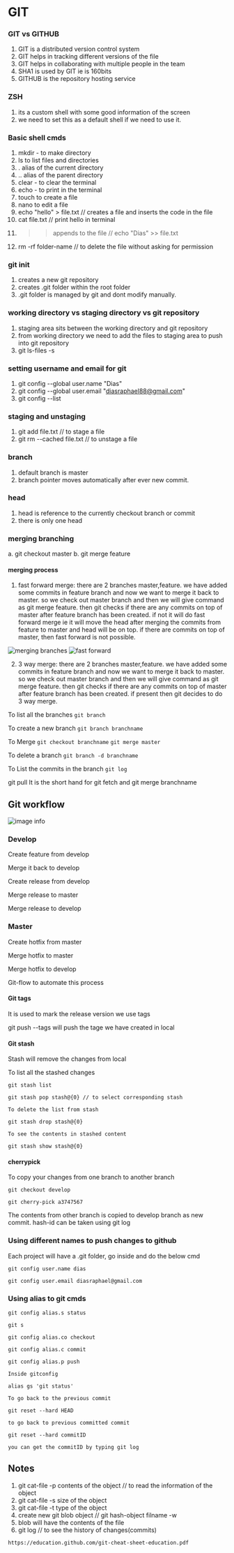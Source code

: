# GIT

### GIT vs GITHUB

1. GIT is a distributed version control system
2. GIT helps in tracking different versions of the file
3. GIT helps in collaborating with multiple people in the team
4. SHA1 is used by GIT ie is 160bits
5. GITHUB is the repository hosting service

### ZSH

1. its a custom shell with some good information of the screen
2. we need to set this as a default shell if we need to use it.

### Basic shell cmds

1. mkdir - to make directory
2. ls to list files and directories
3. . alias of the current directory
4. .. alias of the parent directory
5. clear - to clear the terminal
6. echo - to print in the terminal
7. touch to create a file
8. nano to edit a file
9. echo "hello" > file.txt // creates a file and inserts the code in the file
10. cat file.txt // print hello in terminal
11. > > appends to the file // echo "Dias" >> file.txt
12. rm -rf folder-name // to delete the file without asking for permission

### git init

1. creates a new git repository
2. creates .git folder within the root folder
3. .git folder is managed by git and dont modify manually.

### working directory vs staging directory vs git repository

1. staging area sits between the working directory and git repository
2. from working directory we need to add the files to staging area to push into git repository
3. git ls-files -s

### setting username and email for git

1. git config --global user.name "Dias"
2. git config --global user.email "diasraphael88@gmail.com"
3. git config --list

### staging and unstaging

1. git add file.txt // to stage a file
2. git rm --cached file.txt // to unstage a file

### branch

1. default branch is master
2. branch pointer moves automatically after ever new commit.

### head

1. head is reference to the currently checkout branch or commit
2. there is only one head

### merging branching

a. git checkout master
b. git merge feature

#### merging process

1. fast forward merge: there are 2 branches master,feature. we have added some commits in feature branch and now we want to merge it back to master. so we check out master branch and then we will give command as git merge feature. then git checks if there are any commits on top of master after feature branch has been created. if not it will do fast forward merge ie it will move the head after merging the commits from feature to master and head will be on top. if there are commits on top of master, then fast forward is not possible.

![merging branches](../../images/merging%20branches.png)
![fast forward](../../images/fast-forward.png)

2. 3 way merge:
   there are 2 branches master,feature. we have added some commits in feature branch and now we want to merge it back to master. so we check out master branch and then we will give command as git merge feature. then git checks if there are any commits on top of master after feature branch has been created. if present then git decides to do 3 way merge.

To list all the branches
`git branch`

To create a new branch
`git branch branchname`

To Merge
`git checkout branchname`
`git merge master`

To delete a branch
`git branch -d branchname`

To List the commits in the branch
`git log`

git pull
It is the short hand for git fetch and git merge branchname

## Git workflow

![image info](../../images/git-workflow.png)

### Develop

Create feature from develop

Merge it back to develop

Create release from develop

Merge release to master

Merge release to develop

### Master

Create hotfix from master

Merge hotfix to master

Merge hotfix to develop

Git-flow to automate this process

#### Git tags

It is used to mark the release version we use tags

git push --tags will push the tage we have created in local

#### Git stash

Stash will remove the changes from local

To list all the stashed changes

```
git stash list

git stash pop stash@{0} // to select corresponding stash

To delete the list from stash

git stash drop stash@{0}

To see the contents in stashed content

git stash show stash@{0}
```

#### cherrypick

To copy your changes from one branch to another branch

```
git checkout develop

git cherry-pick a3747567
```

The contents from other branch is copied to develop branch as new commit. hash-id can be taken using git log

### Using different names to push changes to github

Each project will have a .git folder, go inside and do the below cmd

```
git config user.name dias

git config user.email diasraphael@gmail.com
```

### Using alias to git cmds

```
git config alias.s status

git s

git config alias.co checkout

git config alias.c commit

git config alias.p push

Inside gitconfig

alias gs 'git status'

To go back to the previous commit

git reset --hard HEAD

to go back to previous committed commit

git reset --hard commitID

you can get the commitID by typing git log
```

## Notes

1. git cat-file -p <hash> contents of the object // to read the information of the object
2. git cat-file -s <hash> size of the object
3. git cat-file -t <hash> type of the object
4. create new git blob object // git hash-object filname -w
5. blob will have the contents of the file
6. git log // to see the history of changes(commits)

`https://education.github.com/git-cheat-sheet-education.pdf`
